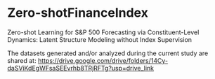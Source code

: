 # Zero-shotFinanceIndex
Zero-shot Learning for S&amp;P 500 Forecasting via Constituent-Level Dynamics: Latent Structure Modeling without Index Supervision


The datasets generated and/or analyzed during the current study are shared at:
https://drive.google.com/drive/folders/14Cy-daSViKdEgWFsaSEEvrhb8TRjRFTg?usp=drive_link
